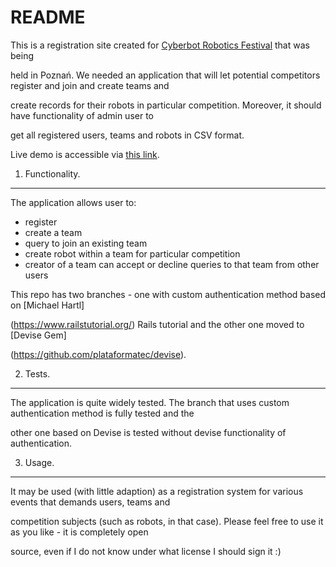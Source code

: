 README
=======
This is a registration site created for [Cyberbot Robotics Festival](http://cyberbot.put.poznan.pl/) that was being 

held in Poznań. We needed an application that will let potential competitors register and join and create teams and 

create records for their robots in particular competition. Moreover, it should have functionality of admin user to 

get all registered users, teams and robots in CSV format. 

Live demo is accessible via [this link](http://cyberbot.herokuapp.com/).

1. Functionality.
-----------------
The application allows user to:
* register
* create a team
* query to join an existing team
* create robot within a team for particular competition
* creator of a team can accept or decline queries to that team from other users

This repo has two branches - one with custom authentication method based on [Michael Hartl]

(https://www.railstutorial.org/) Rails tutorial and the other one moved to [Devise Gem]

(https://github.com/plataformatec/devise).

2. Tests.
--------
The application is quite widely tested. The branch that uses custom authentication method is fully tested and the 

other one based on Devise is tested without devise functionality of authentication.

3. Usage.
--------
It may be used (with little adaption) as a registration system for various events that demands users, teams and 

competition subjects (such as robots, in that case). Please feel free to use it as you like - it is completely open 

source, even if I do not know under what license I should sign it :)
